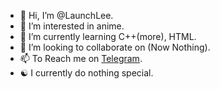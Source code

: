 - 👋 Hi, I’m @LaunchLee.
- 👀 I’m interested in anime.
- 🌱 I’m currently learning C++(more), HTML.
- 💞️ I’m looking to collaborate on (Now Nothing).
- 📫 To Reach me on [Telegram](https://t.me/launchlee).
- ☯ I currently do nothing special.

<!---
LaunchLee/LaunchLee is a ✨ special ✨ repository because its `README.md` (this file) appears on your GitHub profile.
You can click the Preview link to take a look at your changes.
--->

